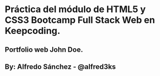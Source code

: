 # Práctica del módulo de HTML5 y CSS3 Bootcamp Full Stack Web en Keepcoding.
## Portfolio web John Doe.

## By: Alfredo Sánchez - @alfred3ks